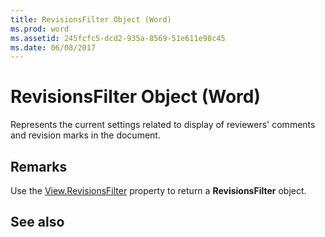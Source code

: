 ```yaml
---
title: RevisionsFilter Object (Word)
ms.prod: word
ms.assetid: 245fcfc5-dcd2-935a-8569-51e611e98c45
ms.date: 06/08/2017
---
```



# RevisionsFilter Object (Word)

Represents the current settings related to display of reviewers' comments and revision marks in the document.


## Remarks

Use the [View.RevisionsFilter](view-revisionsfilter-property-word.md) property to return a **RevisionsFilter** object.


## See also



